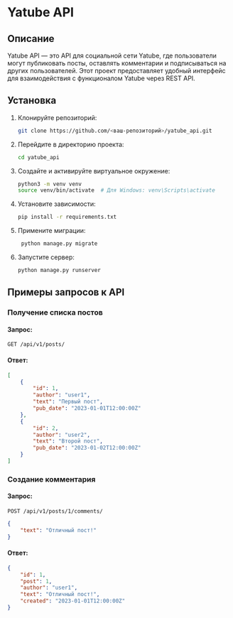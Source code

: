 # Yatube API

## Описание
Yatube API — это API для социальной сети Yatube, где пользователи могут публиковать посты, оставлять комментарии и подписываться на других пользователей. Этот проект предоставляет удобный интерфейс для взаимодействия с функционалом Yatube через REST API.

## Установка
1. Клонируйте репозиторий:
   ```bash
   git clone https://github.com/<ваш-репозиторий>/yatube_api.git
    ```
2. Перейдите в директорию проекта:
   ```bash
   cd yatube_api
   ```
3. Создайте и активируйте виртуальное окружение:
   ```bash
   python3 -m venv venv
   source venv/bin/activate  # Для Windows: venv\Scripts\activate
    ```
4. Установите зависимости:
    ```bash
   pip install -r requirements.txt
   ```
5. Примените миграции:
   ```bash
    python manage.py migrate
    ```
6. Запустите сервер:
    ```bash
   python manage.py runserver
   ```

## Примеры запросов к API
### Получение списка постов
#### Запрос:
```GET /api/v1/posts/```
#### Ответ:
```json
[
    {
        "id": 1,
        "author": "user1",
        "text": "Первый пост",
        "pub_date": "2023-01-01T12:00:00Z"
    },
    {
        "id": 2,
        "author": "user2",
        "text": "Второй пост",
        "pub_date": "2023-01-02T12:00:00Z"
    }
]
```

### Создание комментария
#### Запрос:
```POST /api/v1/posts/1/comments/```
```json
{
    "text": "Отличный пост!"
}
```
#### Ответ:
```json
{
    "id": 1,
    "post": 1,
    "author": "user1",
    "text": "Отличный пост!",
    "created": "2023-01-01T12:00:00Z"
}
```
